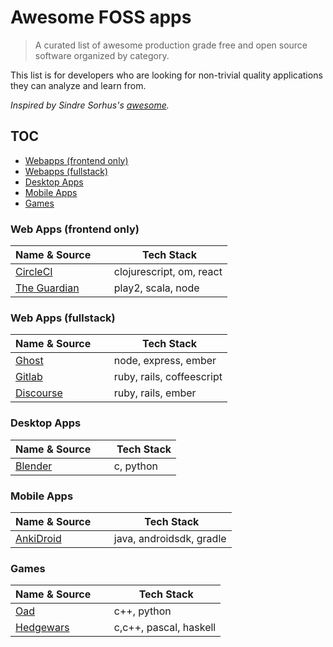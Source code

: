 # Awesome FOSS apps

> A curated list of awesome production grade free and open source software organized by category.

This list is for developers who are looking for non-trivial quality applications they can analyze and learn from.

*Inspired by Sindre Sorhus's [awesome](https://github.com/sindresorhus/awesome).*

## TOC

- [Webapps (frontend only)](#web-apps-frontend-only)
- [Webapps (fullstack)](#web-apps-fullstack)
- [Desktop Apps](#desktop-apps)
- [Mobile Apps](#mobile-apps)
- [Games](#games)

### Web Apps (frontend only)

| Name & Source     | Tech Stack  |
|-------------------|-------------|
| [CircleCI](https://github.com/circleci/frontend)  | clojurescript, om, react |
| [The Guardian](https://github.com/guardian/frontend)  | play2, scala, node |




### Web Apps (fullstack)

| Name & Source     | Tech Stack  |
|-------------------|-------------|
| [Ghost](https://github.com/TryGhost/Ghost) | node, express, ember |
| [Gitlab](https://github.com/gitlabhq/gitlabhq) | ruby, rails, coffeescript |
| [Discourse](https://github.com/discourse/discourse) | ruby, rails, ember |



### Desktop Apps

| Name & Source     | Tech Stack  |
|-------------------|-------------|
| [Blender](http://www.blender.org/download/) | c, python |


### Mobile Apps

| Name & Source     | Tech Stack  |
|-------------------|-------------|
| [AnkiDroid](https://github.com/ankidroid/Anki-Android) | java, androidsdk, gradle |


### Games

| Name & Source     | Tech Stack  |
|-------------------|-------------|
| [Oad](https://github.com/0ad/0ad) | c++, python |
| [Hedgewars](https://github.com/hedgewars/hw) | c,c++, pascal, haskell |
